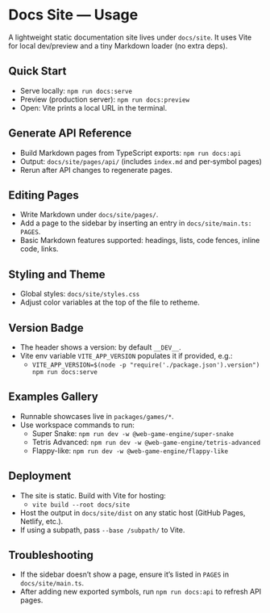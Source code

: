 # Docs Site — Usage

A lightweight static documentation site lives under `docs/site`. It uses Vite for local dev/preview and a tiny Markdown loader (no extra deps).

## Quick Start

- Serve locally: `npm run docs:serve`
- Preview (production server): `npm run docs:preview`
- Open: Vite prints a local URL in the terminal.

## Generate API Reference

- Build Markdown pages from TypeScript exports: `npm run docs:api`
- Output: `docs/site/pages/api/` (includes `index.md` and per‑symbol pages)
- Rerun after API changes to regenerate pages.

## Editing Pages

- Write Markdown under `docs/site/pages/`.
- Add a page to the sidebar by inserting an entry in `docs/site/main.ts: PAGES`.
- Basic Markdown features supported: headings, lists, code fences, inline code, links.

## Styling and Theme

- Global styles: `docs/site/styles.css`
- Adjust color variables at the top of the file to retheme.

## Version Badge

- The header shows a version: by default `__DEV__`.
- Vite env variable `VITE_APP_VERSION` populates it if provided, e.g.:
  - `VITE_APP_VERSION=$(node -p "require('./package.json').version") npm run docs:serve`

## Examples Gallery

- Runnable showcases live in `packages/games/*`.
- Use workspace commands to run:
  - Super Snake: `npm run dev -w @web-game-engine/super-snake`
  - Tetris Advanced: `npm run dev -w @web-game-engine/tetris-advanced`
  - Flappy-like: `npm run dev -w @web-game-engine/flappy-like`

## Deployment

- The site is static. Build with Vite for hosting:
  - `vite build --root docs/site`
- Host the output in `docs/site/dist` on any static host (GitHub Pages, Netlify, etc.).
- If using a subpath, pass `--base /subpath/` to Vite.

## Troubleshooting

- If the sidebar doesn’t show a page, ensure it’s listed in `PAGES` in `docs/site/main.ts`.
- After adding new exported symbols, run `npm run docs:api` to refresh API pages.
